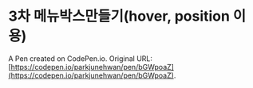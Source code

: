 # 3차 메뉴박스만들기(hover, position 이용)

A Pen created on CodePen.io. Original URL: [https://codepen.io/parkjunehwan/pen/bGWpoaZ](https://codepen.io/parkjunehwan/pen/bGWpoaZ).



